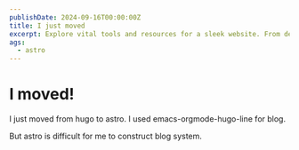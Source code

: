 ```yaml
---
publishDate: 2024-09-16T00:00:00Z
title: I just moved
excerpt: Explore vital tools and resources for a sleek website. From design to functionality, our guide elevates your online presence.
ags:
  - astro
---
```


# I moved!

I just moved from hugo to astro.
I used emacs-orgmode-hugo-line for blog.

But astro is difficult for me to construct blog system.

